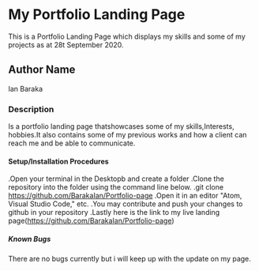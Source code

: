 #  My Portfolio Landing Page
This is a Portfolio Landing Page which displays my skills and some of my projects as at 28t September 2020.
## Author Name
Ian Baraka
### Description
Is a portfolio landing page thatshowcases some of my skills,Interests, hobbies.It also contains some of my previous works and how a client can reach me and be able to communicate.
#### Setup/Installation Procedures
.Open your terminal in the Desktopb and create a folder
.Clone the repository into the folder using the command line below.
.git clone https://github.com/BarakaIan/Portfolio-page
.Open it in an editor "Atom, Visual Studio Code," etc.
.You may contribute and push your changes to github in your repository
.Lastly here is the link to my live landing page(https://github.com/BarakaIan/Portfolio-page)
##### Known Bugs
There are no bugs currently but i will keep up with the update on my page.
